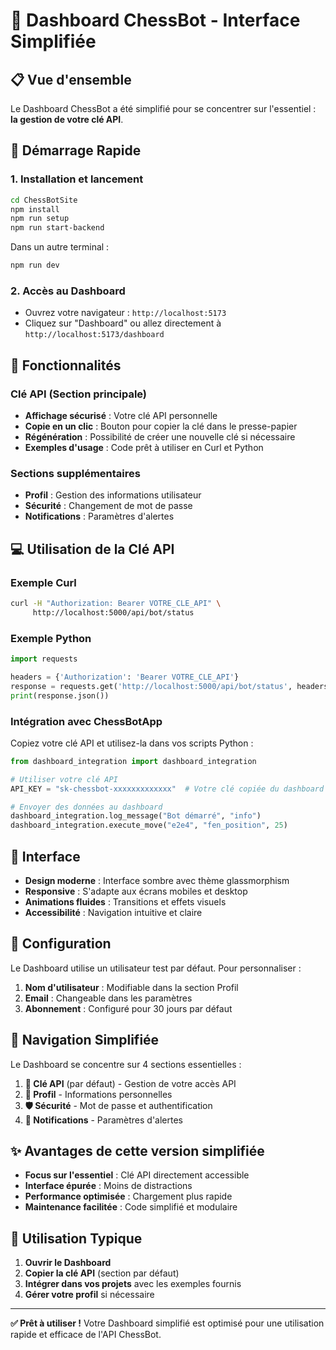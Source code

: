 # 🎯 Dashboard ChessBot - Interface Simplifiée

## 📋 Vue d'ensemble

Le Dashboard ChessBot a été simplifié pour se concentrer sur l'essentiel : **la gestion de votre clé API**. 

## 🚀 Démarrage Rapide

### 1. Installation et lancement
```bash
cd ChessBotSite
npm install
npm run setup
npm run start-backend
```

Dans un autre terminal :
```bash
npm run dev
```

### 2. Accès au Dashboard
- Ouvrez votre navigateur : `http://localhost:5173`
- Cliquez sur "Dashboard" ou allez directement à `http://localhost:5173/dashboard`

## 🔑 Fonctionnalités

### Clé API (Section principale)
- **Affichage sécurisé** : Votre clé API personnelle
- **Copie en un clic** : Bouton pour copier la clé dans le presse-papier
- **Régénération** : Possibilité de créer une nouvelle clé si nécessaire
- **Exemples d'usage** : Code prêt à utiliser en Curl et Python

### Sections supplémentaires
- **Profil** : Gestion des informations utilisateur
- **Sécurité** : Changement de mot de passe
- **Notifications** : Paramètres d'alertes

## 💻 Utilisation de la Clé API

### Exemple Curl
```bash
curl -H "Authorization: Bearer VOTRE_CLE_API" \
     http://localhost:5000/api/bot/status
```

### Exemple Python
```python
import requests

headers = {'Authorization': 'Bearer VOTRE_CLE_API'}
response = requests.get('http://localhost:5000/api/bot/status', headers=headers)
print(response.json())
```

### Intégration avec ChessBotApp
Copiez votre clé API et utilisez-la dans vos scripts Python :

```python
from dashboard_integration import dashboard_integration

# Utiliser votre clé API
API_KEY = "sk-chessbot-xxxxxxxxxxxxx"  # Votre clé copiée du dashboard

# Envoyer des données au dashboard
dashboard_integration.log_message("Bot démarré", "info")
dashboard_integration.execute_move("e2e4", "fen_position", 25)
```

## 🎨 Interface

- **Design moderne** : Interface sombre avec thème glassmorphism
- **Responsive** : S'adapte aux écrans mobiles et desktop
- **Animations fluides** : Transitions et effets visuels
- **Accessibilité** : Navigation intuitive et claire

## 🔧 Configuration

Le Dashboard utilise un utilisateur test par défaut. Pour personnaliser :

1. **Nom d'utilisateur** : Modifiable dans la section Profil
2. **Email** : Changeable dans les paramètres
3. **Abonnement** : Configuré pour 30 jours par défaut

## 📱 Navigation Simplifiée

Le Dashboard se concentre sur 4 sections essentielles :

1. **🔑 Clé API** (par défaut) - Gestion de votre accès API
2. **👤 Profil** - Informations personnelles  
3. **🛡️ Sécurité** - Mot de passe et authentification
4. **🔔 Notifications** - Paramètres d'alertes

## ✨ Avantages de cette version simplifiée

- **Focus sur l'essentiel** : Clé API directement accessible
- **Interface épurée** : Moins de distractions
- **Performance optimisée** : Chargement plus rapide
- **Maintenance facilitée** : Code simplifié et modulaire

## 🎯 Utilisation Typique

1. **Ouvrir le Dashboard**
2. **Copier la clé API** (section par défaut)
3. **Intégrer dans vos projets** avec les exemples fournis
4. **Gérer votre profil** si nécessaire

---

**✅ Prêt à utiliser !** Votre Dashboard simplifié est optimisé pour une utilisation rapide et efficace de l'API ChessBot. 